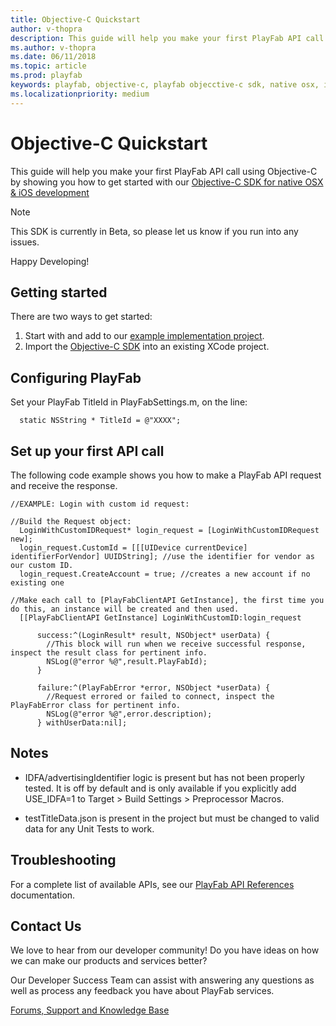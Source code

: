 ```yaml
---
title: Objective-C Quickstart
author: v-thopra
description: This guide will help you make your first PlayFab API call using Objective-C.
ms.author: v-thopra
ms.date: 06/11/2018
ms.topic: article
ms.prod: playfab
keywords: playfab, objective-c, playfab objecctive-c sdk, native osx, ios development
ms.localizationpriority: medium
---
```


# Objective-C Quickstart

This guide will help you make your first PlayFab API call using Objective-C by showing you how to get started with our [Objective-C SDK for native OSX & iOS development](https://github.com/PlayFab/Objective_C_SDK)

> [!Note]
> This SDK is currently in Beta, so please let us know if you run into any issues.

Happy Developing!

## Getting started

There are two ways to get started:

  1. Start with and add to our [example implementation project](https://github.com/PlayFab/Objective_C_SDK/tree/master/ExampleProject).
  2. Import the [Objective-C SDK](https://github.com/PlayFab/Objective_C_SDK/tree/master/PlayFabSDK) into an existing XCode project.

## Configuring PlayFab

Set your PlayFab TitleId in PlayFabSettings.m, on the line:

```objc
  static NSString * TitleId = @"XXXX";
```

## Set up your first API call

The following code example shows you how to make a PlayFab API request and receive the response.

```objc
//EXAMPLE: Login with custom id request:

//Build the Request object:
  LoginWithCustomIDRequest* login_request = [LoginWithCustomIDRequest new];
  login_request.CustomId = [[[UIDevice currentDevice] identifierForVendor] UUIDString]; //use the identifier for vendor as our custom ID.
  login_request.CreateAccount = true; //creates a new account if no existing one
    
//Make each call to [PlayFabClientAPI GetInstance], the first time you do this, an instance will be created and then used.
  [[PlayFabClientAPI GetInstance] LoginWithCustomID:login_request
      
      success:^(LoginResult* result, NSObject* userData) {
        //This block will run when we receive successful response, inspect the result class for pertinent info.
        NSLog(@"error %@",result.PlayFabId);
      }

      failure:^(PlayFabError *error, NSObject *userData) {
        //Request errored or failed to connect, inspect the PlayFabError class for pertinent info.
        NSLog(@"error %@",error.description);
      } withUserData:nil];
```

## Notes

- IDFA/advertisingIdentifier logic is present but has not been properly tested. It is off by default and is only available if you explicitly add USE_IDFA=1 to Target > Build Settings > Preprocessor Macros.

- testTitleData.json is present in the project but must be changed to valid data for any Unit Tests to work.

## Troubleshooting

For a complete list of available APIs, see our [PlayFab API References](../../api-references/index.md) documentation.

## Contact Us

We love to hear from our developer community!
Do you have ideas on how we can make our products and services better?

Our Developer Success Team can assist with answering any questions as well as process any feedback you have about PlayFab services.

[Forums, Support and Knowledge Base](https://community.playfab.com/index.html)